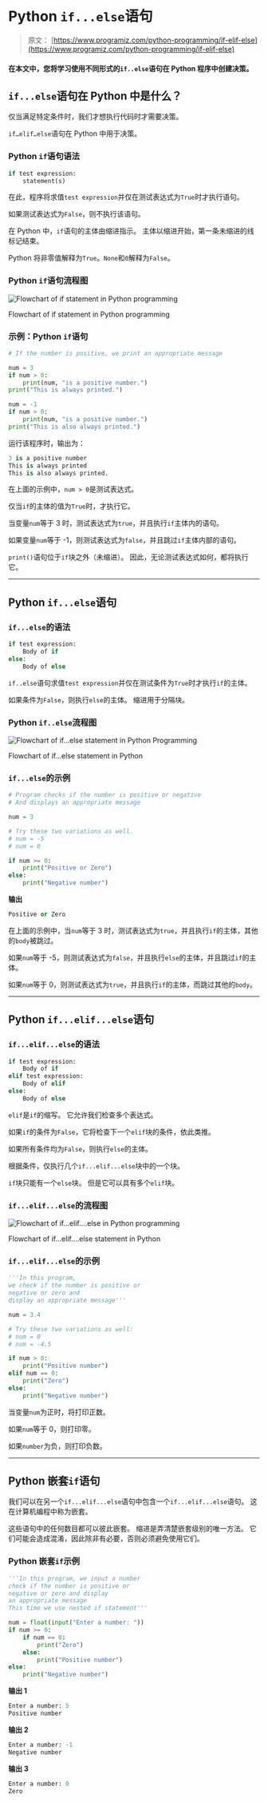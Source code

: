 # Python `if...else`语句

> 原文： [https://www.programiz.com/python-programming/if-elif-else](https://www.programiz.com/python-programming/if-elif-else)

#### 在本文中，您将学习使用不同形式的`if..else`语句在 Python 程序中创建决策。

## `if...else`语句在 Python 中是什么？

仅当满足特定条件时，我们才想执行代码时才需要决策。

`if…elif…else`语句在 Python 中用于决策。

### Python `if`语句语法

```py
if test expression:
    statement(s)
```

在此，程序将求值`test expression`并仅在测试表达式为`True`时才执行语句。

如果测试表达式为`False`，则不执行该语句。

在 Python 中，`if`语句的主体由缩进指示。 主体以缩进开始，第一条未缩进的线标记结束。

Python 将非零值解释为`True`。`None`和`0`解释为`False`。

### Python `if`语句流程图

![Flowchart of if statement in Python programming](img/d24ba938b4eb482eb7883046955ce095.png "If Statement Flowchart")

Flowchart of if statement in Python programming



### 示例：Python `if`语句

```py
# If the number is positive, we print an appropriate message

num = 3
if num > 0:
    print(num, "is a positive number.")
print("This is always printed.")

num = -1
if num > 0:
    print(num, "is a positive number.")
print("This is also always printed.")
```

运行该程序时，输出为：

```py
3 is a positive number
This is always printed
This is also always printed.
```

在上面的示例中，`num > 0`是测试表达式。

仅当`if`的主体的值为`True`时，才执行它。

当变量`num`等于 3 时，测试表达式为`true`，并且执行`if`主体内的语句。

如果变量`num`等于 -1，则测试表达式为`false`，并且跳过`if`主体内部的语句。

`print()`语句位于`if`块之外（未缩进）。 因此，无论测试表达式如何，都将执行它。

* * *

## Python `if...else`语句

### `if...else`的语法

```py
if test expression:
    Body of if
else:
    Body of else
```

`if..else`语句求值`test expression`并仅在测试条件为`True`时才执行`if`的主体。

如果条件为`False`，则执行`else`的主体。 缩进用于分隔块。

### Python `if..else`流程图

![Flowchart of if...else statement in Python Programming](img/72f33199a45a63e4f951216b0f88815a.png "if...else statement flowchart")

Flowchart of if...else statement in Python



### `if...else`的示例

```py
# Program checks if the number is positive or negative
# And displays an appropriate message

num = 3

# Try these two variations as well. 
# num = -5
# num = 0

if num >= 0:
    print("Positive or Zero")
else:
    print("Negative number")
```

**输出**

```py
Positive or Zero
```

在上面的示例中，当`num`等于 3 时，测试表达式为`true`，并且执行`if`的主体，其他的`body`被跳过。

如果`num`等于 -5，则测试表达式为`false`，并且执行`else`的主体，并且跳过`if`的主体。

如果`num`等于 0，则测试表达式为`true`，并且执行`if`的主体，而跳过其他的`body`。

* * *

## Python `if...elif...else`语句

### `if...elif...else`的语法

```py
if test expression:
    Body of if
elif test expression:
    Body of elif
else: 
    Body of else
```

`elif`是`if`的缩写。 它允许我们检查多个表达式。

如果`if`的条件为`False`，它将检查下一个`elif`块的条件，依此类推。

如果所有条件均为`False`，则执行`else`的主体。

根据条件，仅执行几个`if...elif...else`块中的一个块。

`if`块只能有一个`else`块。 但是它可以具有多个`elif`块。

### `if...elif...else`的流程图

![Flowchart of if...elif....else in Python programming](img/ea825cb1d7a6379cd10db87eadcb48a0.png "if...elif...else statement flowchart")

Flowchart of if...elif....else statement in Python



### `if...elif...else`的示例

```py
'''In this program, 
we check if the number is positive or
negative or zero and 
display an appropriate message'''

num = 3.4

# Try these two variations as well:
# num = 0
# num = -4.5

if num > 0:
    print("Positive number")
elif num == 0:
    print("Zero")
else:
    print("Negative number")
```

当变量`num`为正时，将打印正数。

如果`num`等于 0，则打印零。

如果`number`为负，则打印负数。

* * *

## Python 嵌套`if`语句

我们可以在另一个`if...elif...else`语句中包含一个`if...elif...else`语句。 这在计算机编程中称为嵌套。

这些语句中的任何数目都可以彼此嵌套。 缩进是弄清楚嵌套级别的唯一方法。 它们可能会造成混淆，因此除非有必要，否则必须避免使用它们。

### Python 嵌套`if`示例 

```py
'''In this program, we input a number
check if the number is positive or
negative or zero and display
an appropriate message
This time we use nested if statement'''

num = float(input("Enter a number: "))
if num >= 0:
    if num == 0:
        print("Zero")
    else:
        print("Positive number")
else:
    print("Negative number")
```

**输出 1**

```py
Enter a number: 5
Positive number
```

**输出 2**

```py
Enter a number: -1
Negative number
```

**输出 3**

```py
Enter a number: 0
Zero
```